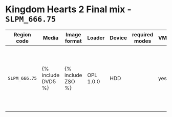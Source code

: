 # Kingdom Hearts 2 Final mix - `SLPM_666.75`

| Region code | Media | Image format | Loader | Device | required modes | VMC | PADEMU | Compatible | Notes |
| ----------- | ----- | ------------ | ------ | ------ | -------------- | --- | ------ | ---------- | ----- |
| `SLPM_666.75` | {% include DVD5 %} | {% include ZSO %} | OPL 1.0.0 | HDD |   | yes | yes | yes | lexaus attacks cause some lag, but I guess it's not OPL's fault

